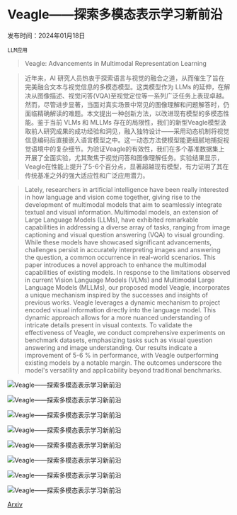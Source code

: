 # Veagle——探索多模态表示学习新前沿

发布时间：2024年01月18日

`LLM应用`

> Veagle: Advancements in Multimodal Representation Learning

> 近年来，AI 研究人员热衷于探索语言与视觉的融合之道，从而催生了旨在完美融合文本与视觉信息的多模态模型。这类模型作为 LLMs 的延伸，在解决从图像描述、视觉问答(VQA)至视觉定位等一系列广泛任务上表现卓越。然而，尽管进步显著，当面对真实场景中常见的图像理解和问题解答时，仍面临精确解读的难题。本文提出一种创新方法，以改进现有模型的多模态性能。鉴于当前 VLMs 和 MLLMs 存在的局限性，我们的新型Veagle模型汲取前人研究成果的成功经验和洞见，融入独特设计——采用动态机制将视觉信息编码后直接嵌入语言模型之中。这一动态方法使模型能更细腻地捕捉视觉语境中的复杂细节。为验证Veagle的有效性，我们在多个基准数据集上开展了全面实验，尤其聚焦于视觉问答和图像理解任务。实验结果显示，Veagle在性能上提升了5-6个百分点，显著超越现有模型，有力证明了其在传统基准之外的强大适应性和广泛应用潜力。

> Lately, researchers in artificial intelligence have been really interested in how language and vision come together, giving rise to the development of multimodal models that aim to seamlessly integrate textual and visual information. Multimodal models, an extension of Large Language Models (LLMs), have exhibited remarkable capabilities in addressing a diverse array of tasks, ranging from image captioning and visual question answering (VQA) to visual grounding. While these models have showcased significant advancements, challenges persist in accurately interpreting images and answering the question, a common occurrence in real-world scenarios. This paper introduces a novel approach to enhance the multimodal capabilities of existing models. In response to the limitations observed in current Vision Language Models (VLMs) and Multimodal Large Language Models (MLLMs), our proposed model Veagle, incorporates a unique mechanism inspired by the successes and insights of previous works. Veagle leverages a dynamic mechanism to project encoded visual information directly into the language model. This dynamic approach allows for a more nuanced understanding of intricate details present in visual contexts. To validate the effectiveness of Veagle, we conduct comprehensive experiments on benchmark datasets, emphasizing tasks such as visual question answering and image understanding. Our results indicate a improvement of 5-6 \% in performance, with Veagle outperforming existing models by a notable margin. The outcomes underscore the model's versatility and applicability beyond traditional benchmarks.

![Veagle——探索多模态表示学习新前沿](../../../paper_images/2403.08773/architecture.png)

![Veagle——探索多模态表示学习新前沿](../../../paper_images/2403.08773/Pre-trainingLoss.png)

![Veagle——探索多模态表示学习新前沿](../../../paper_images/2403.08773/Pre-trainingLoss.png)

![Veagle——探索多模态表示学习新前沿](../../../paper_images/2403.08773/trainingPara.png)

![Veagle——探索多模态表示学习新前沿](../../../paper_images/2403.08773/qualitative1.png)

![Veagle——探索多模态表示学习新前沿](../../../paper_images/2403.08773/example1.png)

![Veagle——探索多模态表示学习新前沿](../../../paper_images/2403.08773/image11.png)

![Veagle——探索多模态表示学习新前沿](../../../paper_images/2403.08773/image9.png)

[Arxiv](https://arxiv.org/abs/2403.08773)